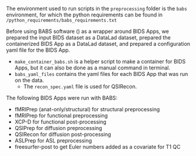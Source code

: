 The environment used to run scripts in the `preprocessing` folder is the `babs` environment, for which the python requirements can be found in `/python_requirements/babs_requirements.txt`

Before using BABS software () as a wrapper around BIDS Apps, we prepared the input BIDS dataset as a DataLad dataset, prepared the containerized BIDS App
as a DataLad dataset, and prepared a configuration yaml file for the BIDS App.
+ `make_container_babs.sh` is a helper script to make a container for BIDS Apps, but it can also be done as a manual command in terminal.
+ `babs_yaml_files` contains the yaml files for each BIDS App that was run on the data.
  + The `recon_spec.yaml` file is used for QSIRecon.

The following BIDS Apps were run with BABS:
+ fMRIPrep (anat-only/structural) for structural preprocessing
+ fMRIPrep for functional preprocessing
+ XCP-D for functional post-processing
+ QSIPrep for diffusion preprocessing
+ QSIRecon for diffusion post-processing
+ ASLPrep for ASL preprocessing
+ freesurfer-post to get Euler numbers added as a covariate for T1 QC
